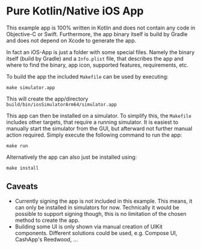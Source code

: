 # Pure Kotlin/Native iOS App

This example app is 100% written in Kotlin and does not contain any code in Objective-C or Swift. Furthermore, the app binary itself is build by Gradle and does not depend on Xcode to generate the app.

In fact an iOS-App is just a folder with some special files. Namely the binary itself (build by Gradle) and a `Info.plist` file, that describes the app and where to find the binary, app icon, supported features, requirements, etc.

To build the app the included `Makefile` can be used by executing:
```shell
make simulator.app
```
This will create the app/directory `build/bin/iosSimulatorArm64/simulator.app`

This app can then be installed on a simulator. To simplify this, the `Makefile` includes other targets, that require a running simulator. It is easiest to manually start the simulator from the GUI, but afterward not further manual action required. Simply execute the following command to run the app:
```shell
make run
```

Alternatively the app can also just be installed using:
```shell
make install
```

## Caveats

* Currently signing the app is not included in this example. This means, it can only be installed in simulators for now. Technically it would be possible to support signing though, this is no limitation of the chosen method to create the app.
* Building some UI is only shown via manual creation of UIKit components. Different solutions could be used, e.g. Compose UI, CashApp's Reedwood, ...
